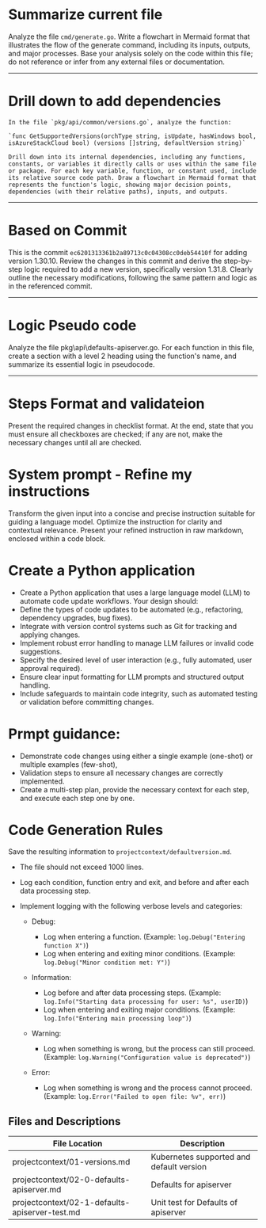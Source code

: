 # Summarize current file

Analyze the file `cmd/generate.go`. Write a flowchart in Mermaid format that illustrates the flow of the generate command, including its inputs, outputs, and major processes. Base your analysis solely on the code within this file; do not reference or infer from any external files or documentation.

---

# Drill down to add dependencies

```code
In the file `pkg/api/common/versions.go`, analyze the function:

`func GetSupportedVersions(orchType string, isUpdate, hasWindows bool, isAzureStackCloud bool) (versions []string, defaultVersion string)`

Drill down into its internal dependencies, including any functions, constants, or variables it directly calls or uses within the same file or package. For each key variable, function, or constant used, include its relative source code path. Draw a flowchart in Mermaid format that represents the function's logic, showing major decision points, dependencies (with their relative paths), inputs, and outputs.
```

---

# Based on Commit

This is the commit `ec6201313361b2a89713c0c04308cc0deb54410f` for adding version 1.30.10. Review the changes in this commit and derive the step-by-step logic required to add a new version, specifically version 1.31.8. Clearly outline the necessary modifications, following the same pattern and logic as in the referenced commit.

---

# Logic Pseudo code

Analyze the file pkg\api\defaults-apiserver.go. For each function in this file, create a section with a level 2 heading using the function's name, and summarize its essential logic in pseudocode.

---

# Steps Format and validateion

Present the required changes in checklist format. At the end, state that you must ensure all checkboxes are checked; if any are not, make the necessary changes until all are checked.

# System prompt - Refine my instructions

Transform the given input into a concise and precise instruction suitable for guiding a language model. Optimize the instruction for clarity and contextual relevance. Present your refined instruction in raw markdown, enclosed within a code block.

# Create a Python application

- Create a Python application that uses a large language model (LLM) to automate code update workflows. Your design should:
- Define the types of code updates to be automated (e.g., refactoring, dependency upgrades, bug fixes).
- Integrate with version control systems such as Git for tracking and applying changes.
- Implement robust error handling to manage LLM failures or invalid code suggestions.
- Specify the desired level of user interaction (e.g., fully automated, user approval required).
- Ensure clear input formatting for LLM prompts and structured output handling.
- Include safeguards to maintain code integrity, such as automated testing or validation before committing changes.

# Prmpt guidance:

- Demonstrate code changes using either a single example (one-shot) or multiple examples (few-shot),
- Validation steps to ensure all necessary changes are correctly implemented.
- Create a multi-step plan, provide the necessary context for each step, and execute each step one by one.

# Code Generation Rules

Save the resulting information to `projectcontext/defaultversion.md`.

- The file should not exceed 1000 lines.
- Log each condition, function entry and exit, and before and after each data processing step.
- Implement logging with the following verbose levels and categories:

  - Debug:

    - Log when entering a function. (Example: `log.Debug("Entering function X")`)
    - Log when entering and exiting minor conditions. (Example: `log.Debug("Minor condition met: Y")`)

  - Information:

    - Log before and after data processing steps. (Example: `log.Info("Starting data processing for user: %s", userID)`)
    - Log when entering and exiting major conditions. (Example: `log.Info("Entering main processing loop")`)

  - Warning:

    - Log when something is wrong, but the process can still proceed. (Example: `log.Warning("Configuration value is deprecated")`)

  - Error:
    - Log when something is wrong and the process cannot proceed. (Example: `log.Error("Failed to open file: %v", err)`)

## Files and Descriptions

| File Location                                  | Description                              |
| ---------------------------------------------- | ---------------------------------------- |
| projectcontext/01-versions.md                  | Kubernetes supported and default version |
| projectcontext/02-0-defaults-apiserver.md      | Defaults for apiserver                   |
| projectcontext/02-1-defaults-apiserver-test.md | Unit test for Defaults of apiserver      |
